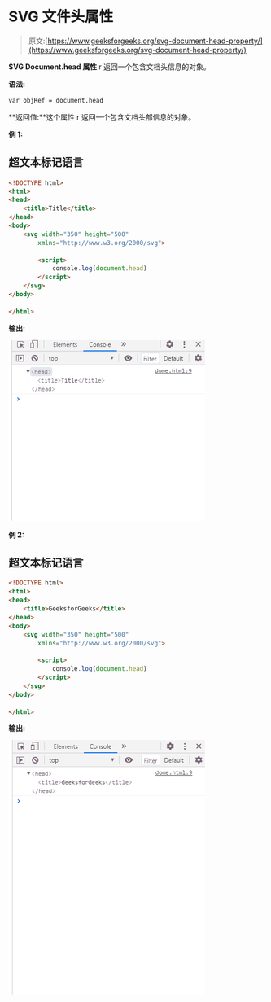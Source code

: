 # SVG 文件头属性

> 原文:[https://www.geeksforgeeks.org/svg-document-head-property/](https://www.geeksforgeeks.org/svg-document-head-property/)

**SVG Document.head 属性** r 返回一个包含文档头信息的对象。

**语法:**

```html
var objRef = document.head
```

**返回值:**这个属性 r 返回一个包含文档头部信息的对象。

**例 1:**

## 超文本标记语言

```html
<!DOCTYPE html> 
<html> 
<head>
    <title>Title</title>
</head>
<body> 
    <svg width="350" height="500" 
        xmlns="http://www.w3.org/2000/svg">

        <script>
            console.log(document.head)
        </script>
    </svg>
</body> 

</html>
```

**输出:**

![](img/e596a40690cae6af31e9cfb247126cef.png)

**例 2:**

## 超文本标记语言

```html
<!DOCTYPE html> 
<html> 
<head>
    <title>GeeksforGeeks</title>
</head>
<body> 
    <svg width="350" height="500" 
        xmlns="http://www.w3.org/2000/svg">

        <script>
            console.log(document.head)
        </script>
    </svg>
</body> 

</html>
```

**输出:**

![](img/493f064d8846dcced18f7f790edcefb0.png)